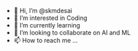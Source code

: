 - 👋 Hi, I’m @skmdesai
- 👀 I’m interested in Coding
- 🌱 I’m currently learning 
- 💞️ I’m looking to collaborate on AI and ML
- 📫 How to reach me ...

<!---
skmdesai/skmdesai is a ✨ special ✨ repository because its `README.md` (this file) appears on your GitHub profile.
You can click the Preview link to take a look at your changes.
--->
